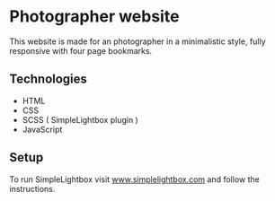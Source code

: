 # Photographer website
This website is made for an photographer in a minimalistic style, fully responsive with four page bookmarks.
## Technologies
* HTML
* CSS
* SCSS ( SimpleLightbox plugin )
* JavaScript
## Setup
To run SimpleLightbox visit www.simplelightbox.com and follow the instructions.

